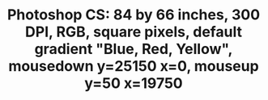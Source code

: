 ---
ee_id: '79'
site: '1'
type: '2'
long_id: 2011-007 Photoshop CS
url: 2011-007-photoshop-cs
year: '2011'
medium: Chromogenic print
commission:
add_credit:
dims: 84 x 66 inches
pitch:
ps:
live_url:
related:
title: 'Photoshop CS: 84 by 66 inches, 300 DPI, RGB, square pixels, default gradient
  "Blue, Red, Yellow", mousedown y=25150 x=0, mouseup y=50 x=19750'
youtube:
imgs: photoshop-cs-2011-007-full-cropped-database-AR3.jpg
subheading:
year2: '2011'
download:
add_credits:
related_code:
! '':
layout: things-i-made
---